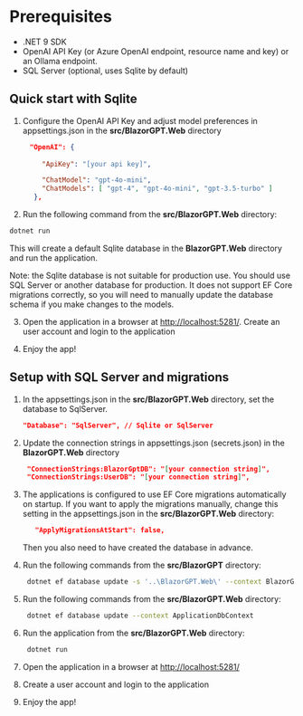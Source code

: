 # Prerequisites
* .NET 9 SDK  
* OpenAI API Key (or Azure OpenAI endpoint, resource name and key) or an Ollama endpoint.   
* SQL Server (optional, uses Sqlite by default)


## Quick start with Sqlite

1. Configure the OpenAI API Key and adjust model preferences in appsettings.json in the **src/BlazorGPT.Web** directory
```json
     "OpenAI": {
        
        "ApiKey": "[your api key]",

        "ChatModel": "gpt-4o-mini",
        "ChatModels": [ "gpt-4", "gpt-4o-mini", "gpt-3.5-turbo" ]
      },

```

2. Run the following command from the **src/BlazorGPT.Web** directory:

```bash
dotnet run
```  

This will create a default Sqlite database in the **BlazorGPT.Web** directory and run the application. 

Note: the Sqlite database is not suitable for production use. You should use SQL Server or another database for production. It does not support EF Core migrations correctly, so you will need to manually update the database schema if you make changes to the models.
 
3. Open the application in a browser at [http://localhost:5281/](`http://localhost:5281/`). Create an user account and login to the application

4. Enjoy the app!

## Setup with SQL Server and migrations

1. In the appsettings.json in the **src/BlazorGPT.Web** directory, set the database to SqlServer. 
    ```json
    "Database": "SqlServer", // Sqlite or SqlServer
    ```


2. Update the connection strings in appsettings.json (secrets.json) in the **BlazorGPT.Web** directory
   ```json
    "ConnectionStrings:BlazorGptDB": "[your connection string]",
    "ConnectionStrings:UserDB": "[your connection string]",
   ```




3. The applications is configured to use EF Core migrations automatically on startup. If you want to apply the migrations manually, change this setting in the appsettings.json in the **src/BlazorGPT.Web** directory:
   ```json
      "ApplyMigrationsAtStart": false,
   ```
    Then you also need to have created the database in advance.

4. Run the following commands from the **src/BlazorGPT** directory:

   ```bash 
    dotnet ef database update -s '..\BlazorGPT.Web\' --context BlazorGptDBContext
   ```
   
5. Run the following commands from the **src/BlazorGPT.Web** directory:
   ```bash
    dotnet ef database update --context ApplicationDbContext
   ```


6. Run the application from the **src/BlazorGPT.Web** directory:
   ```bash
    dotnet run
    ```

7. Open the application in a browser at [http://localhost:5281/](`http://localhost:5281/`)

8. Create a user account and login to the application

9. Enjoy the app!


